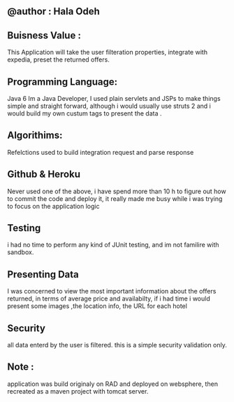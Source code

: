 @author : Hala Odeh
--------------------

Buisness Value :
--------------------
This Application will take the user filteration properties, integrate with expedia, preset the returned offers.

Programming Language:
---------------------
Java 6 
Im a Java Developer, I used plain servlets and JSPs to make things simple and straight forward, 
although i would usually use struts 2 and i would build my own custum tags to present the data .

Algorithims:
--------------------
Refelctions used to build integration request and parse response

Github & Heroku 
--------------------
Never used one of the above, i have spend more than 10 h to figure out how to commit the code and deploy it, 
it really made me busy while i was trying to focus on the application logic

Testing
--------
i had no time to perform any kind of JUnit testing, and im not familire with sandbox.

Presenting Data
----------------
I was concerned to view the most important information about the offers returned, 
in terms of average price and availabilty, if i had time i would present some images ,the location info, the URL for each hotel

Security
----------
all data enterd by the user is filtered.
this is a simple security validation only.


Note : 
------
application was build originaly on RAD and deployed on websphere, then recreated as a maven project with tomcat server.


